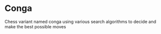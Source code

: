 # Conga
Chess variant named conga using various search algorithms to decide and make the best possible moves
